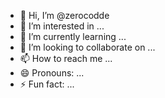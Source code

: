 - 👋 Hi, I’m @zerocodde
- 👀 I’m interested in ...
- 🌱 I’m currently learning ...
- 💞️ I’m looking to collaborate on ...
- 📫 How to reach me ...
- 😄 Pronouns: ...
- ⚡ Fun fact: ...

<!---
zerocodde/zerocodde is a ✨ special ✨ repository because its `README.md` (this file) appears on your GitHub profile.
You can click the Preview link to take a look at your changes.
--->
